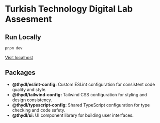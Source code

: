 # Turkish Technology Digital Lab Assesment

## Run Locally

```sh
pnpm dev
```

[Visit localhost](http://localhost:3000)

## Packages
- **@thydl/eslint-config:** Custom ESLint configuration for consistent code quality and style.
- **@thydl/tailwind-config:** Tailwind CSS configuration for styling and design consistency.
- **@thydl/typescript-config:** Shared TypeScript configuration for type checking and code safety.
- **@thydl/ui:** UI component library for building user interfaces.